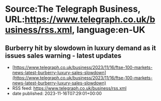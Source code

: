 # Source:The Telegraph Business, URL:https://www.telegraph.co.uk/business/rss.xml, language:en-UK

## Burberry hit by slowdown in luxury demand as it issues sales warning - latest updates
 - [https://www.telegraph.co.uk/business/2023/11/16/ftse-100-markets-news-latest-burberry-luxury-sales-slowdown](https://www.telegraph.co.uk/business/2023/11/16/ftse-100-markets-news-latest-burberry-luxury-sales-slowdown)
 - RSS feed: https://www.telegraph.co.uk/business/rss.xml
 - date published: 2023-11-16T07:29:01+00:00



